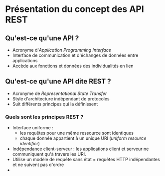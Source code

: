 # **Présentation du concept des API REST**

## Qu'est-ce qu'une API ?

- Acronyme d'*Application Programming Interface*
- Interface de communication et d'échanges de données entre applications
- Accède aux fonctions et données des individualités en lien

## Qu'est-ce qu'une API dite REST ?

- Acronyme de *Representational State Transfer*
- Style d'architecture indépendant de protocoles
- Suit différents principes qui la définissent

### Quels sont les principes REST ?

- Interface uniforme : 
  - les requêtes pour une même ressource sont identiques
  - chaque donnée appartient à un unique URI (*uniform resource identifier*)
- Indépendance client-serveur : les applications client et serveur ne communiquent qu'à travers les URI.
- Utilise un modèle de requête sans état = requêtes HTTP indépendantes et ne suivent pas d'ordre
- 